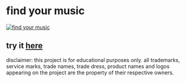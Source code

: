 # find your music

[![find your music](https://raw.githubusercontent.com/richard512/findyourmusic/master/find-your-music.png)](https://richard512.github.io/findyourmusic/)

## try it [here](https://richard512.github.io/findyourmusic/)

disclaimer: this project is for educational purposes only. all trademarks, service marks, trade names, trade dress, product names and logos appearing on the project are the property of their respective owners.
